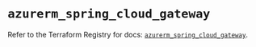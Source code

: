 # `azurerm_spring_cloud_gateway`

Refer to the Terraform Registry for docs: [`azurerm_spring_cloud_gateway`](https://registry.terraform.io/providers/hashicorp/azurerm/4.42.0/docs/resources/spring_cloud_gateway).
